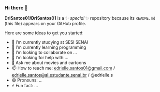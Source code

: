 ### Hi there 👋


**DriSantos01/DriSantos01** is a ✨ _special_ ✨ repository because its `README.md` (this file) appears on your GitHub profile.

Here are some ideas to get you started:

- 🔭 I’m currently studying at SESI SENAI
- 🌱 I’m currently learning programming 
- 👯 I’m looking to collaborate on ...
- 🤔 I’m looking for help with ...
- 💬 Ask me about movies and cartoons
- 📫 How to reach me: edrielle.santos01@gmail.com / edrielle.santos@al.estudante.senai.br / @edrielle.s
- 😄 Pronouns: ...
- ⚡ Fun fact: ...

